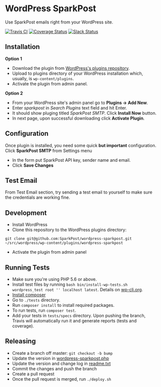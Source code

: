 # WordPress SparkPost

Use SparkPost emails right from your WordPress site.

[![Travis CI](https://travis-ci.org/SparkPost/wordpress-sparkpost.svg?branch=master)](https://travis-ci.org/SparkPost/wordpress-sparkpost) [![Coverage Status](https://coveralls.io/repos/github/SparkPost/wordpress-sparkpost/badge.svg)](https://coveralls.io/github/SparkPost/wordpress-sparkpost) [![Slack Status](http://slack.sparkpost.com/badge.svg)](http://slack.sparkpost.com)

## Installation

**Option 1**

* Download the plugin from [WordPress's plugins repository](https://wordpress.org/plugins/sparkpost/).
* Upload to plugins directory of your WordPress installation which, usually, is `wp-content/plugins`.
* Activate the plugin from admin panel.

**Option 2**
* From your WordPress site's admin panel go to **Plugins -> Add New**.
* Enter *sparkpost* in *Search Plugins* text field and hit Enter.
* It should show pluging titled *SparkPost SMTP*. Click **Install Now** button.
* In next page, upon successful downloading click **Activate Plugin**.

## Configuration
Once plugin is installed, you need some quick **but important** configuration. Click **SparkPost SMTP** from Settings menu
* In the form put SparkPost API key, sender name and email.
* Click **Save Changes**

## Test Email
From Test Email section, try sending a test email to yourself to make sure the credentials are working fine.


## Development
* Install WordPress
* Clone this repository to the WordPress plugins directory:

```
git clone git@github.com:SparkPost/wordpress-sparkpost.git ~/src/wordpress/wp-content/plugins/wordpress-sparkpost
```

* Activate the plugin from admin panel

## Running Tests
* Make sure you're using PHP 5.6 or above.
* Install test files by running `bash bin/install-wp-tests.sh wordpress_test root '' localhost latest`. Details on [wp-cli.org](http://wp-cli.org/docs/plugin-unit-tests/).
* [Install composer](https://getcomposer.org/doc/00-intro.md)
* Go to `./tests` directory.
* Run `composer install` to install required packages.
* To run tests, run `composer test`.
* Add your tests in `tests/specs` directory. Upon pushing the branch, Travis will automatically run it and generate reports (tests and coverage).

## Releasing

* Create a branch off master: `git checkout -b bump`
* Update the version in [wordpress-sparkpost.php](wordpress-sparkpost.php)
* Update the version and change log in [readme.txt](readme.txt)
* Commit the changes and push the branch
* Create a pull request
* Once the pull request is merged, run `./deploy.sh`
